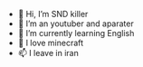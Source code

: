 - 👋 Hi, I’m SND killer
- 👀 I’m an youtuber and aparater
- 🌱 I’m currently learning English
- 💞️ I love minecraft
- 📫 I leave in iran

<!---
SND1killer/SND1killer is a ✨ special ✨ repository because its `README.md` (this file) appears on your GitHub profile.
You can click the Preview link to take a look at your changes.
--->
